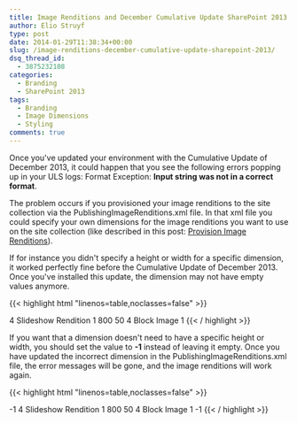```yaml
---
title: Image Renditions and December Cumulative Update SharePoint 2013
author: Elio Struyf
type: post
date: 2014-01-29T11:38:34+00:00
slug: /image-renditions-december-cumulative-update-sharepoint-2013/
dsq_thread_id:
  - 3875232108
categories:
  - Branding
  - SharePoint 2013
tags:
  - Branding
  - Image Dimensions
  - Styling
comments: true
---
```


Once you've updated your environment with the Cumulative Update of December 2013, it could happen that you see the following errors popping up in your ULS logs: Format Exception: **Input string was not in a correct format**.

The problem occurs if you provisioned your image renditions to the site collection via the PublishingImageRenditions.xml file. In that xml file you could specify your own dimensions for the image renditions you want to use on the site collection (like described in this post: [Provision Image Renditions](https://www.eliostruyf.com/provision-image-renditions-to-your-sharepoint-2013-site/)).

If for instance you didn't specify a height or width for a specific dimension, it worked perfectly fine before the Cumulative Update of December 2013. Once you've installed this update, the dimension may not have empty values anymore.

{{< highlight html "linenos=table,noclasses=false" >}}
<!-- This won't work -->
<ImageRendition>
    <Height></Height>
    <Id>4</Id>
    <Name>Slideshow Rendition</Name>
    <Version>1</Version>
    <Width>800</Width>
</ImageRendition>

<!-- This won't work -->
<ImageRendition>
    <Height>50</Height>
    <Id>4</Id>
    <Name>Block Image</Name>
    <Version>1</Version>
    <Width></Width>
</ImageRendition>
{{< / highlight >}}

If you want that a dimension doesn't need to have a specific height or width, you should set the value to **-1** instead of leaving it empty. Once you have updated the incorrect dimension in the PublishingImageRenditions.xml file, the error messages will be gone, and the image renditions will work again.

{{< highlight html "linenos=table,noclasses=false" >}}
<!-- This works -->
<ImageRendition>
    <Height>-1</Height>
    <Id>4</Id>
    <Name>Slideshow Rendition</Name>
    <Version>1</Version>
    <Width>800</Width>
</ImageRendition>

<!-- This works -->
<ImageRendition>
    <Height>50</Height>
    <Id>4</Id>
    <Name>Block Image</Name>
    <Version>1</Version>
    <Width>-1</Width>
</ImageRendition>
{{< / highlight >}}

